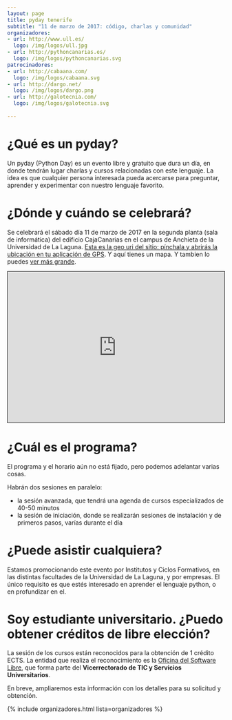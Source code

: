 ```yaml
---
layout: page
title: pyday tenerife
subtitle: "11 de marzo de 2017: código, charlas y comunidad"
organizadores:
- url: http://www.ull.es/
  logo: /img/logos/ull.jpg
- url: http://pythoncanarias.es/
  logo: /img/logos/pythoncanarias.svg
patrocinadores:
- url: http://cabaana.com/
  logo: /img/logos/cabaana.svg
- url: http://dargo.net/
  logo: /img/logos/dargo.png
- url: http://galotecnia.com/
  logo: /img/logos/galotecnia.svg
  
---
```


# ¿Qué es un pyday?

Un pyday (Python Day) es un evento libre y gratuito que dura un día, en donde
tendrán lugar charlas y cursos relacionadas con este lenguaje. La idea es que
cualquier persona interesada pueda acercarse para preguntar, aprender y
experimentar con nuestro lenguaje favorito.

# ¿Dónde y cuándo se celebrará?

Se celebrará el sábado día 11 de marzo de 2017 en la segunda planta (sala de
informática) del edificio CajaCanarias en el campus de Anchieta de la
Universidad de La Laguna. [Esta es la geo uri del sitio: pínchala y abrirás la
ubicación en tu aplicación de GPS](geo:28.48110,-16.32270?z=19). Y aquí tienes
un mapa. Y tambien lo puedes [ver más grande](http://www.openstreetmap.org/?mlat=28.48117&amp;mlon=-16.32274#map=19/28.48117/-16.32274&amp;layers=N).

<iframe width="100%" height="350" frameborder="0" scrolling="no" marginheight="0" marginwidth="0" src="http://www.openstreetmap.org/export/embed.html?bbox=-16.324329078197483%2C28.48029373939774%2C-16.32114797830582%2C28.48203835729741&amp;layer=mapnik&amp;marker=28.481166051950126%2C-16.322738528251648" style="border: 1px solid black"></iframe>


# ¿Cuál es el programa?

El programa y el horario aún no está fijado, pero podemos adelantar varias cosas.

Habrán dos sesiones en paralelo:

- la sesión avanzada, que tendrá una agenda de cursos especializados de 40-50 minutos
- la sesión de iniciación, donde se realizarán sesiones de instalación y de primeros pasos, varías durante el día

# ¿Puede asistir cualquiera?

Estamos promocionando este evento por Institutos y Ciclos Formativos, en las
distintas facultades de la Universidad de La Laguna, y por empresas. El único
requisito es que estés interesado en aprender el lenguaje python, o en
profundizar en el.

# Soy estudiante universitario. ¿Puedo obtener créditos de libre elección?

La sesión de los cursos están reconocidos para la obtención de 1 crédito ECTS.
La entidad que realiza el reconocimiento es la [Oficina del Software
Libre](http://www.osl.ull.es), que forma parte del **Vicerrectorado de TIC y
Servicios Universitarios**.

En breve, ampliaremos esta información con los detalles para su solicitud
y obtención.

{% include organizadores.html lista=organizadores %}

